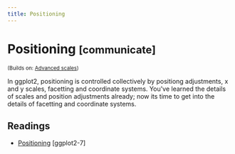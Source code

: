 ```yaml
---
title: Positioning
---
```


<!-- Generated automatically from vis-position.yml. Do not edit by hand -->

# Positioning <small class='communicate'>[communicate]</small>
<small>(Builds on: [Advanced scales](vis-scales-2.md))</small>

In ggplot2, positioning is controlled collectively by positiong adjustments,
x and y scales, facetting and coordinate systems. You've learned the details
of scales and position adjustments already; now its time to get into the
details of facetting and coordinate systems.

## Readings

  * [Positioning](http://link.springer.com.ezproxy.stanford.edu/chapter/10.1007/978-3-319-24277-4_7) [ggplot2-7]


